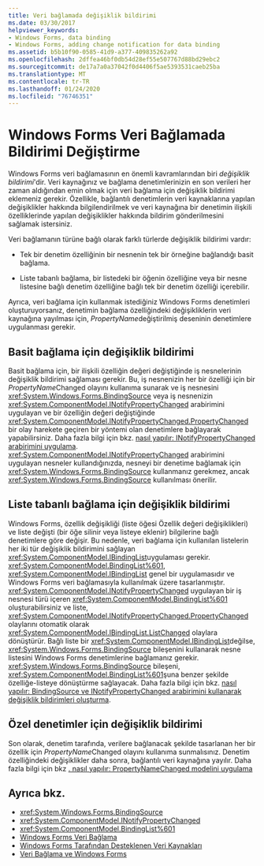 ```yaml
---
title: Veri bağlamada değişiklik bildirimi
ms.date: 03/30/2017
helpviewer_keywords:
- Windows Forms, data binding
- Windows Forms, adding change notification for data binding
ms.assetid: b5b10f90-0585-41d9-a377-409835262a92
ms.openlocfilehash: 2dffea46bf0db54d28ef55e507767d88bd29ebc2
ms.sourcegitcommit: de17a7a0a37042f0d4406f5ae5393531caeb25ba
ms.translationtype: MT
ms.contentlocale: tr-TR
ms.lasthandoff: 01/24/2020
ms.locfileid: "76746351"
---
```

# <a name="change-notification-in-windows-forms-data-binding"></a>Windows Forms Veri Bağlamada Bildirimi Değiştirme
Windows Forms veri bağlamasının en önemli kavramlarından biri *değişiklik bildirimi*'dir. Veri kaynağınız ve bağlama denetimlerinizin en son verileri her zaman aldığından emin olmak için veri bağlama için değişiklik bildirimi eklemeniz gerekir. Özellikle, bağlantılı denetimlerin veri kaynaklarına yapılan değişiklikler hakkında bilgilendirilmek ve veri kaynağına bir denetimin ilişkili özelliklerinde yapılan değişiklikler hakkında bildirim gönderilmesini sağlamak istersiniz.  
  
 Veri bağlamanın türüne bağlı olarak farklı türlerde değişiklik bildirimi vardır:  
  
- Tek bir denetim özelliğinin bir nesnenin tek bir örneğine bağlandığı basit bağlama.  
  
- Liste tabanlı bağlama, bir listedeki bir öğenin özelliğine veya bir nesne listesine bağlı denetim özelliğine bağlı tek bir denetim özelliği içerebilir.  
  
 Ayrıca, veri bağlama için kullanmak istediğiniz Windows Forms denetimleri oluşturuyorsanız, denetimin bağlama özelliğindeki değişikliklerin veri kaynağına yayılması için, *PropertyName*değiştirilmiş deseninin denetimlere uygulanması gerekir.  
  
## <a name="change-notification-for-simple-binding"></a>Basit bağlama için değişiklik bildirimi  
 Basit bağlama için, bir ilişkili özelliğin değeri değiştiğinde iş nesnelerinin değişiklik bildirimi sağlaması gerekir. Bu, iş nesnenizin her bir özelliği için bir *PropertyName*Changed olayını kullanıma sunarak ve iş nesnesini <xref:System.Windows.Forms.BindingSource> veya iş nesnenizin <xref:System.ComponentModel.INotifyPropertyChanged> arabirimini uygulayan ve bir özelliğin değeri değiştiğinde <xref:System.ComponentModel.INotifyPropertyChanged.PropertyChanged> bir olay harekete geçiren bir yöntemi olan denetimlere bağlayarak yapabilirsiniz. Daha fazla bilgi için bkz. [nasıl yapılır: INotifyPropertyChanged arabirimini uygulama](how-to-implement-the-inotifypropertychanged-interface.md). <xref:System.ComponentModel.INotifyPropertyChanged> arabirimini uygulayan nesneler kullandığınızda, nesneyi bir denetime bağlamak için <xref:System.Windows.Forms.BindingSource> kullanmanız gerekmez, ancak <xref:System.Windows.Forms.BindingSource> kullanılması önerilir.  
  
## <a name="change-notification-for-list-based-binding"></a>Liste tabanlı bağlama için değişiklik bildirimi  
 Windows Forms, özellik değişikliği (liste öğesi Özellik değeri değişiklikleri) ve liste değişti (bir öğe silinir veya listeye eklenir) bilgilerine bağlı denetimlere göre değişir. Bu nedenle, veri bağlama için kullanılan listelerin her iki tür değişiklik bildirimini sağlayan <xref:System.ComponentModel.IBindingList>uygulaması gerekir. <xref:System.ComponentModel.BindingList%601>, <xref:System.ComponentModel.IBindingList> genel bir uygulamasıdır ve Windows Forms veri bağlamasıyla kullanılmak üzere tasarlanmıştır. <xref:System.ComponentModel.INotifyPropertyChanged> uygulayan bir iş nesnesi türü içeren <xref:System.ComponentModel.BindingList%601> oluşturabilirsiniz ve liste, <xref:System.ComponentModel.INotifyPropertyChanged.PropertyChanged> olaylarını otomatik olarak <xref:System.ComponentModel.IBindingList.ListChanged> olaylara dönüştürür. Bağlı liste bir <xref:System.ComponentModel.IBindingList>değilse, <xref:System.Windows.Forms.BindingSource> bileşenini kullanarak nesne listesini Windows Forms denetimlerine bağlamanız gerekir. <xref:System.Windows.Forms.BindingSource> bileşeni, <xref:System.ComponentModel.BindingList%601>şuna benzer şekilde özelliğe-listeye dönüştürme sağlayacak. Daha fazla bilgi için bkz. [nasıl yapılır: BindingSource ve INotifyPropertyChanged arabirimini kullanarak değişiklik bildirimleri oluşturma](./controls/raise-change-notifications--bindingsource.md).  
  
## <a name="change-notification-for-custom-controls"></a>Özel denetimler için değişiklik bildirimi  
 Son olarak, denetim tarafında, verilere bağlanacak şekilde tasarlanan her bir özellik için *PropertyName*Changed olayını kullanıma sunmalısınız. Denetim özelliğindeki değişiklikler daha sonra, bağlantılı veri kaynağına yayılır. Daha fazla bilgi için bkz [. nasıl yapılır: PropertyNameChanged modelini uygulama](how-to-apply-the-propertynamechanged-pattern.md)  
  
## <a name="see-also"></a>Ayrıca bkz.

- <xref:System.Windows.Forms.BindingSource>
- <xref:System.ComponentModel.INotifyPropertyChanged>
- <xref:System.ComponentModel.BindingList%601>
- [Windows Forms Veri Bağlama](windows-forms-data-binding.md)
- [Windows Forms Tarafından Desteklenen Veri Kaynakları](data-sources-supported-by-windows-forms.md)
- [Veri Bağlama ve Windows Forms](data-binding-and-windows-forms.md)
